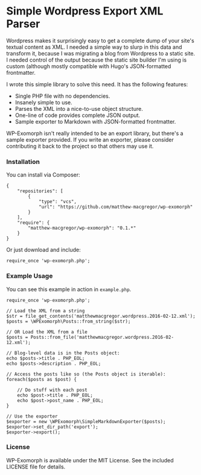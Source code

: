 # Simple Wordpress Export XML Parser

Wordpress makes it surprisingly easy to get a complete dump of your site's textual content as XML. 
I needed a simple way to slurp in this data and transform it, because I was migrating a blog from
Wordpress to a static site. I needed control of the output because the static site builder I'm 
using is custom (although mostly compatible with Hugo's JSON-formatted frontmatter.

I wrote this simple library to solve this need. It has the following features:

* Single PHP file with no dependencies.
* Insanely simple to use.
* Parses the XML into a nice-to-use object structure. 
* One-line of code provides complete JSON output.
* Sample exporter to Markdown with JSON-formatted frontmatter.

WP-Exomorph isn't really intended to be an export library, but there's a sample exporter provided.
If you write an exporter, please consider contributing it back to the project so that others may
use it.

### Installation

You can install via Composer:

    {
        "repositories": [
            {
                "type": "vcs",
                "url": "https://github.com/matthew-macgregor/wp-exomorph"
            }
        ],
        "require": {
            "matthew-macgregor/wp-exomorph": "0.1.*"
        }
    }

Or just download and include:

    require_once 'wp-exomorph.php';

### Example Usage

You can see this example in action in `example.php`.

    require_once 'wp-exomorph.php';

    // Load the XML from a string
    $str = file_get_contents('matthewmacgregor.wordpress.2016-02-12.xml');
    $posts = \WPExomorph\Posts::from_string($str);

    // OR Load the XML from a file
    $posts = Posts::from_file('matthewmacgregor.wordpress.2016-02-12.xml');

    // Blog-level data is in the Posts object:
    echo $posts->title . PHP_EOL;
    echo $posts->description . PHP_EOL;

    // Access the posts like so (the Posts object is iterable):
    foreach($posts as $post) {

        // Do stuff with each post
        echo $post->title . PHP_EOL;
        echo $post->post_name . PHP_EOL;   
    }

    // Use the exporter
    $exporter = new \WPExomorph\SimpleMarkdownExporter($posts);
    $exporter->set_dir_path('export');
    $exporter->export();

### License

WP-Exomorph is available under the MIT License. See the included LICENSE file for details.